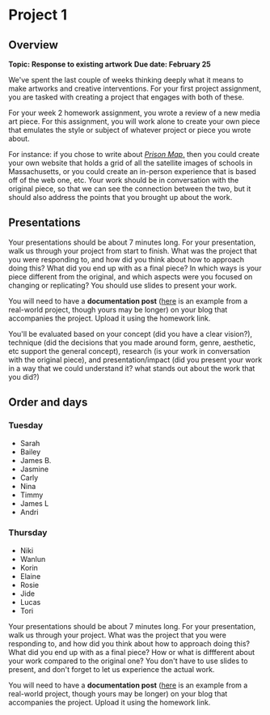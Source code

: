 # Project 1 

## Overview

**Topic: Response to existing artwork**
**Due date: February 25**

We've spent the last couple of weeks thinking deeply what it means to make artworks and creative interventions. For your first project assignment, you are tasked with creating a project that engages with both of these. 

For your week 2 homework assignment, you wrote a review of a new media art piece. For this assignment, you will work alone to create your own piece that emulates the style or subject of whatever project or piece you wrote about. 

For instance: if you chose to write about [*Prison Map*,](http://prisonmap.com/) then you could create your own website that holds a grid of all the satellite images of schools in Massachusetts, or you could create an in-person experience that is based off of the web one, etc. Your work should be in conversation with the original piece, so that we can see the connection between the two, but it should also address the points that you brought up about the work. 



## Presentations

Your presentations should be about 7 minutes long.  For your presentation, walk us through your project from start to finish. What was the project that you were responding to, and how did you think about how to approach doing this?  What did you end up with as a final piece? In which ways is your piece different from the original, and which aspects were you focused on changing or replicating? You should use slides to present your work. 

You will need to have a **documentation post** ([here](http://jillhubley.com/blog/nyctrees) is an example from a real-world project, though yours may be longer) on your blog that accompanies the project. Upload it using the homework link. 

You'll be evaluated based on your concept (did you have a clear vision?), technique (did the decisions that you made around form, genre, aesthetic, etc support the general concept), research (is your work in conversation with the original piece), and presentation/impact (did you present your work in a way that we could understand it? what stands out about the work that you did?)


## Order and days 

### Tuesday 
- Sarah
- Bailey
- James B. 
- Jasmine
- Carly
- Nina
- Timmy
- James L
- Andri 

### Thursday
- Niki
- Wanlun
- Korin
- Elaine
- Rosie
- Jide
- Lucas
- Tori 


Your presentations should be about 7 minutes long.  For your presentation, walk us through your project. What was the project that you were responding to, and how did you think about how to approach doing this?  What did you end up with as a final piece? How or what is diffferent about your work compared to the original one? You don't have to use slides to present, and don't forget to let us experience the actual work. 

You will need to have a **documentation post** ([here](http://jillhubley.com/blog/nyctrees) is an example from a real-world project, though yours may be longer) on your blog that accompanies the project. Upload it using the homework link. 

